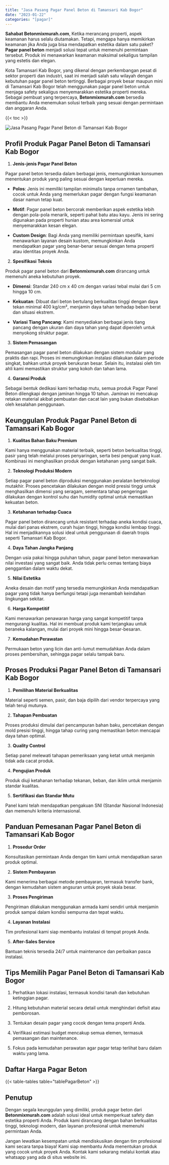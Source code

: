 ```yaml
---
title: "Jasa Pasang Pagar Panel Beton di Tamansari Kab Bogor"
date: "2023-01-22"
categories: "[pagar]"
---
```


**Sahabat Betonmixmurah.com**, Ketika merancang properti, aspek keamanan harus selalu diutamakan. Tetapi, mengapa hanya memikirkan keamanan jika Anda juga bisa mendapatkan estetika dalam satu paket? **Pagar panel beton** menjadi solusi tepat untuk memenuhi permintaan tersebut. Produk ini menawarkan keamanan maksimal sekaligus tampilan yang estetis dan elegan.  

Kota Tamansari Kab Bogor, yang dikenal dengan perkembangan pesat di sektor properti dan industri, saat ini menjadi salah satu wilayah dengan kebutuhan pagar panel beton tertinggi. Berbagai proyek besar maupun mini di Tamansari Kab Bogor telah menggunakan pagar panel beton untuk menjaga safety sekaligus menyemarakkan estetika properti mereka. Sebagai pembuat yang terpercaya, **Betonmixmurah.com** bersedia membantu Anda menemukan solusi terbaik yang sesuai dengan permintaan dan anggaran Anda.

{{< toc >}}

![Jasa Pasang Pagar Panel Beton di Tamansari Kab Bogor](/images/pagar/pagar-beton-30.jpg)

## Profil Produk Pagar Panel Beton di Tamansari Kab Bogor

1. **Jenis-jenis Pagar Panel Beton**  

Pagar panel beton tersedia dalam berbagai jenis, memungkinkan konsumen menentukan produk yang paling sesuai dengan keperluan mereka.  

- **Polos**: Jenis ini memiliki tampilan minimalis tanpa ornamen tambahan, cocok untuk Anda yang memerlukan pagar dengan fungsi keamanan dasar namun tetap kuat.  

- **Motif**: Pagar panel beton bercorak memberikan aspek estetika lebih dengan pola-pola menarik, seperti pahat batu atau kayu. Jenis ini sering digunakan pada properti hunian atau area komersial untuk menyemarakkan kesan elegan.  

- **Custom Design**: Bagi Anda yang memiliki permintaan spesifik, kami menawarkan layanan desain kustom, memungkinkan Anda mendapatkan pagar yang benar-benar sesuai dengan tema properti atau identitas proyek Anda.  

2. **Spesifikasi Teknis**  

Produk pagar panel beton dari **Betonmixmurah.com** dirancang untuk memenuhi aneka kebutuhan proyek.  

- **Dimensi**: Standar 240 cm x 40 cm dengan variasi tebal mulai dari 5 cm hingga 10 cm.  

- **Kekuatan**: Dibuat dari beton bertulang berkualitas tinggi dengan daya tekan minimal 400 kg/cm², menjamin daya tahan terhadap beban berat dan situasi ekstrem.  

- **Variasi Tiang Pancang**: Kami menyediakan berbagai jenis tiang pancang dengan ukuran dan daya tahan yang dapat diperoleh untuk menyokong struktur pagar.  

3. **Sistem Pemasangan**  

Pemasangan pagar panel beton dilakukan dengan sistem modular yang praktis dan rapi. Proses ini memungkinkan instalasi dilakukan dalam periode singkat, bahkan untuk proyek berukuran besar. Selain itu, instalasi oleh tim ahli kami memastikan struktur yang kokoh dan tahan lama.  

4. **Garansi Produk**  

Sebagai bentuk dedikasi kami terhadap mutu, semua produk Pagar Panel Beton dilengkapi dengan jaminan hingga 10 tahun. Jaminan ini mencakup retakan material akibat pembuatan dan cacat lain yang bukan disebabkan oleh kesalahan penggunaan.

## Keunggulan Produk Pagar Panel Beton di Tamansari Kab Bogor 

1. **Kualitas Bahan Baku Premium**  

Kami hanya menggunakan material terbaik, seperti beton berkualitas tinggi, pasir yang telah melalui proses penyaringan, serta besi penguat yang kuat. Kombinasi ini menghasilkan produk dengan ketahanan yang sangat baik.  

2. **Teknologi Produksi Modern**  

Setiap pagar panel beton diproduksi menggunakan peralatan berteknologi mutakhir. Proses pencetakan dilakukan dengan mold presisi tinggi untuk menghasilkan dimensi yang seragam, sementara tahap pengeringan dilakukan dengan kontrol suhu dan humidity optimal untuk memastikan kekuatan beton.  

3. **Ketahanan terhadap Cuaca**  

Pagar panel beton dirancang untuk resistant terhadap aneka kondisi cuaca, mulai dari panas ekstrem, curah hujan tinggi, hingga kondisi lembap tinggi. Hal ini menjadikannya solusi ideal untuk penggunaan di daerah tropis seperti Tamansari Kab Bogor.  

4. **Daya Tahan Jangka Panjang**  

Dengan usia pakai hingga puluhan tahun, pagar panel beton menawarkan nilai investasi yang sangat baik. Anda tidak perlu cemas tentang biaya penggantian dalam waktu dekat.  

5. **Nilai Estetika**  

Aneka desain dan motif yang tersedia memungkinkan Anda mendapatkan pagar yang tidak hanya berfungsi tetapi juga menambah keindahan lingkungan sekitar.  

6. **Harga Kompetitif**  

Kami menawarkan penawaran harga yang sangat kompetitif tanpa mengurangi kualitas. Hal ini membuat produk kami terjangkau untuk beraneka kalangan, mulai dari proyek mini hingga besar-besaran.  

7. **Kemudahan Perawatan**  

Permukaan beton yang licin dan anti-lumut memudahkan Anda dalam proses pembersihan, sehingga pagar selalu tampak baru.

## Proses Produksi Pagar Panel Beton di Tamansari Kab Bogor

1. **Pemilihan Material Berkualitas**  

Material seperti semen, pasir, dan baja dipilih dari vendor terpercaya yang telah teruji mutunya.

2. **Tahapan Pembuatan**  

Proses produksi dimulai dari pencampuran bahan baku, pencetakan dengan mold presisi tinggi, hingga tahap curing yang memastikan beton mencapai daya tahan optimal.

3. **Quality Control**  

Setiap panel melewati tahapan pemeriksaan yang ketat untuk menjamin tidak ada cacat produk.

4. **Pengujian Produk**  

Produk diuji ketahanan terhadap tekanan, beban, dan iklim untuk menjamin standar kualitas.

5. **Sertifikasi dan Standar Mutu**  

Panel kami telah mendapatkan pengakuan SNI (Standar Nasional Indonesia) dan memenuhi kriteria internasional.

## Panduan Pemesanan Pagar Panel Beton di Tamansari Kab Bogor

1. **Prosedur Order**  

Konsultasikan permintaan Anda dengan tim kami untuk mendapatkan saran produk optimal.

2. **Sistem Pembayaran**  

Kami menerima berbagai metode pembayaran, termasuk transfer bank, dengan kemudahan sistem angsuran untuk proyek skala besar.

3. **Proses Pengiriman**  

Pengiriman dilakukan menggunakan armada kami sendiri untuk menjamin produk sampai dalam kondisi sempurna dan tepat waktu.

4. **Layanan Instalasi**  

Tim profesional kami siap membantu instalasi di tempat proyek Anda.

5. **After-Sales Service**  

Bantuan teknis tersedia 24/7 untuk maintenance dan perbaikan pasca instalasi.

## Tips Memilih Pagar Panel Beton di Tamansari Kab Bogor

1. Perhatikan lokasi instalasi, termasuk kondisi tanah dan kebutuhan ketinggian pagar.  

2. Hitung kebutuhan material secara detail untuk menghindari defisit atau pemborosan.  

3. Tentukan desain pagar yang cocok dengan tema properti Anda.  

4. Verifikasi estimasi budget mencakup semua elemen, termasuk pemasangan dan maintenance.  

5. Fokus pada kemudahan perawatan agar pagar tetap terlihat baru dalam waktu yang lama.

## Daftar Harga Pagar Beton

{{< table-tables table="tablePagarBeton" >}}

## Penutup

Dengan segala keunggulan yang dimiliki, produk pagar beton dari **Betonmixmurah.com** adalah solusi ideal untuk memperkuat safety dan estetika properti Anda. Produk kami dirancang dengan bahan berkualitas tinggi, teknologi modern, dan layanan profesional untuk memenuhi permintaan Anda.  

Jangan lewatkan kesempatan untuk mendiskusikan dengan tim profesional kami secara tanpa biaya! Kami siap membantu Anda menentukan produk yang cocok untuk proyek Anda. Kontak kami sekarang melalui kontak atau whatsapp yang ada di situs website ini.